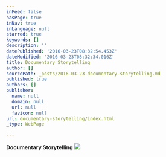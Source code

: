 ```yaml
---
inFeed: false
hasPage: true
inNav: true
inLanguage: null
starred: true
keywords: []
description: ''
datePublished: '2016-03-23T08:32:54.453Z'
dateModified: '2016-03-23T08:32:34.016Z'
title: Documentary Storytelling
author: []
sourcePath: _posts/2016-03-23-documentary-storytelling.md
published: true
authors: []
publisher:
  name: null
  domain: null
  url: null
  favicon: null
url: documentary-storytelling/index.html
_type: WebPage

---
```

**Documentary Storytelling**
![](https://the-grid-user-content.s3-us-west-2.amazonaws.com/c52bc747-652c-4fc2-b2d3-ede67b5f9069.jpg)